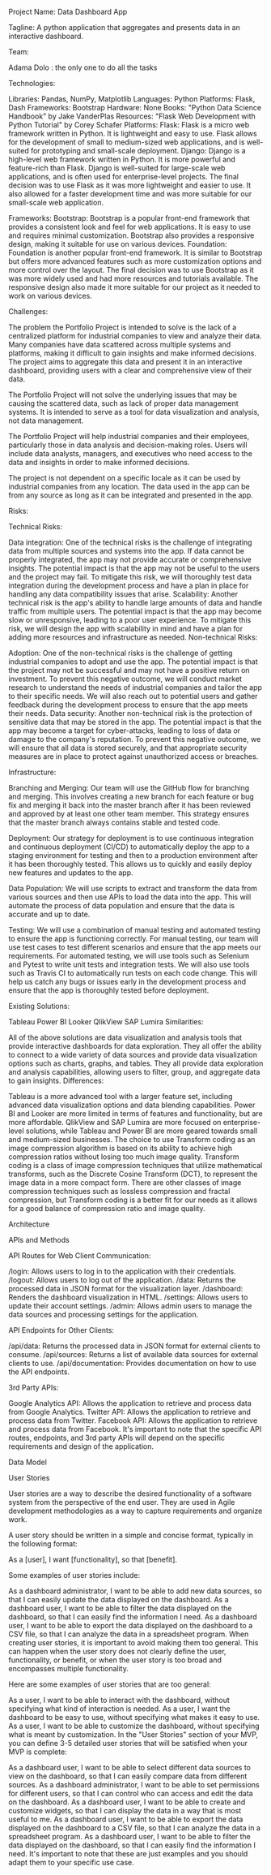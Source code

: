 Project Name: Data Dashboard App

Tagline: A python application that aggregates and presents data in an interactive dashboard.

Team:

Adama Dolo : the only one to do all the tasks

Technologies:

Libraries: Pandas, NumPy, Matplotlib
Languages: Python
Platforms: Flask, Dash
Frameworks: Bootstrap
Hardware: None
Books: "Python Data Science Handbook" by Jake VanderPlas
Resources: "Flask Web Development with Python Tutorial" by Corey Schafer
Platforms:
Flask: Flask is a micro web framework written in Python. It is lightweight and easy to use. Flask allows for the development of small to medium-sized web applications, and is well-suited for prototyping and small-scale deployment.
Django: Django is a high-level web framework written in Python. It is more powerful and feature-rich than Flask. Django is well-suited for large-scale web applications, and is often used for enterprise-level projects.
The final decision was to use Flask as it was more lightweight and easier to use. It also allowed for a faster development time and was more suitable for our small-scale web application.

Frameworks:
Bootstrap: Bootstrap is a popular front-end framework that provides a consistent look and feel for web applications. It is easy to use and requires minimal customization. Bootstrap also provides a responsive design, making it suitable for use on various devices.
Foundation: Foundation is another popular front-end framework. It is similar to Bootstrap but offers more advanced features such as more customization options and more control over the layout.
The final decision was to use Bootstrap as it was more widely used and had more resources and tutorials available. The responsive design also made it more suitable for our project as it needed to work on various devices.

Challenges:

The problem the Portfolio Project is intended to solve is the lack of a centralized platform for industrial companies to view and analyze their data. Many companies have data scattered across multiple systems and platforms, making it difficult to gain insights and make informed decisions. The project aims to aggregate this data and present it in an interactive dashboard, providing users with a clear and comprehensive view of their data.

The Portfolio Project will not solve the underlying issues that may be causing the scattered data, such as lack of proper data management systems. It is intended to serve as a tool for data visualization and analysis, not data management.

The Portfolio Project will help industrial companies and their employees, particularly those in data analysis and decision-making roles. Users will include data analysts, managers, and executives who need access to the data and insights in order to make informed decisions.

The project is not dependent on a specific locale as it can be used by industrial companies from any location. The data used in the app can be from any source as long as it can be integrated and presented in the app.

Risks:

Technical Risks:

Data integration: One of the technical risks is the challenge of integrating data from multiple sources and systems into the app. If data cannot be properly integrated, the app may not provide accurate or comprehensive insights. The potential impact is that the app may not be useful to the users and the project may fail. To mitigate this risk, we will thoroughly test data integration during the development process and have a plan in place for handling any data compatibility issues that arise.
Scalability: Another technical risk is the app's ability to handle large amounts of data and handle traffic from multiple users. The potential impact is that the app may become slow or unresponsive, leading to a poor user experience. To mitigate this risk, we will design the app with scalability in mind and have a plan for adding more resources and infrastructure as needed.
Non-technical Risks:

Adoption: One of the non-technical risks is the challenge of getting industrial companies to adopt and use the app. The potential impact is that the project may not be successful and may not have a positive return on investment. To prevent this negative outcome, we will conduct market research to understand the needs of industrial companies and tailor the app to their specific needs. We will also reach out to potential users and gather feedback during the development process to ensure that the app meets their needs.
Data security: Another non-technical risk is the protection of sensitive data that may be stored in the app. The potential impact is that the app may become a target for cyber-attacks, leading to loss of data or damage to the company's reputation. To prevent this negative outcome, we will ensure that all data is stored securely, and that appropriate security measures are in place to protect against unauthorized access or breaches.

Infrastructure:

Branching and Merging: Our team will use the GitHub flow for branching and merging. This involves creating a new branch for each feature or bug fix and merging it back into the master branch after it has been reviewed and approved by at least one other team member. This strategy ensures that the master branch always contains stable and tested code.

Deployment: Our strategy for deployment is to use continuous integration and continuous deployment (CI/CD) to automatically deploy the app to a staging environment for testing and then to a production environment after it has been thoroughly tested. This allows us to quickly and easily deploy new features and updates to the app.

Data Population: We will use scripts to extract and transform the data from various sources and then use APIs to load the data into the app. This will automate the process of data population and ensure that the data is accurate and up to date.

Testing: We will use a combination of manual testing and automated testing to ensure the app is functioning correctly. For manual testing, our team will use test cases to test different scenarios and ensure that the app meets our requirements. For automated testing, we will use tools such as Selenium and Pytest to write unit tests and integration tests. We will also use tools such as Travis CI to automatically run tests on each code change. This will help us catch any bugs or issues early in the development process and ensure that the app is thoroughly tested before deployment.

Existing Solutions:

Tableau
Power BI
Looker
QlikView
SAP Lumira
Similarities:

All of the above solutions are data visualization and analysis tools that provide interactive dashboards for data exploration.
They all offer the ability to connect to a wide variety of data sources and provide data visualization options such as charts, graphs, and tables.
They all provide data exploration and analysis capabilities, allowing users to filter, group, and aggregate data to gain insights.
Differences:

Tableau is a more advanced tool with a larger feature set, including advanced data visualization options and data blending capabilities. Power BI and Looker are more limited in terms of features and functionality, but are more affordable.
QlikView and SAP Lumira are more focused on enterprise-level solutions, while Tableau and Power BI are more geared towards small and medium-sized businesses.
The choice to use Transform coding as an image compression algorithm is based on its ability to achieve high compression ratios without losing too much image quality. Transform coding is a class of image compression techniques that utilize mathematical transforms, such as the Discrete Cosine Transform (DCT), to represent the image data in a more compact form. There are other classes of image compression techniques such as lossless compression and fractal compression, but Transform coding is a better fit for our needs as it allows for a good balance of compression ratio and image quality.



Architecture




APIs and Methods

API Routes for Web Client Communication:

/login: Allows users to log in to the application with their credentials.
/logout: Allows users to log out of the application.
/data: Returns the processed data in JSON format for the visualization layer.
/dashboard: Renders the dashboard visualization in HTML.
/settings: Allows users to update their account settings.
/admin: Allows admin users to manage the data sources and processing settings for the application.

API Endpoints for Other Clients:

/api/data: Returns the processed data in JSON format for external clients to consume.
/api/sources: Returns a list of available data sources for external clients to use.
/api/documentation: Provides documentation on how to use the API endpoints.

3rd Party APIs:

Google Analytics API: Allows the application to retrieve and process data from Google Analytics.
Twitter API: Allows the application to retrieve and process data from Twitter.
Facebook API: Allows the application to retrieve and process data from Facebook.
It's important to note that the specific API routes, endpoints, and 3rd party APIs will depend on the specific requirements and design of the application.

Data Model





User Stories

User stories are a way to describe the desired functionality of a software system from the perspective of the end user. They are used in Agile development methodologies as a way to capture requirements and organize work.

A user story should be written in a simple and concise format, typically in the following format:

As a [user], I want [functionality], so that [benefit].

Some examples of user stories include:

As a dashboard administrator, I want to be able to add new data sources, so that I can easily update the data displayed on the dashboard.
As a dashboard user, I want to be able to filter the data displayed on the dashboard, so that I can easily find the information I need.
As a dashboard user, I want to be able to export the data displayed on the dashboard to a CSV file, so that I can analyze the data in a spreadsheet program.
When creating user stories, it is important to avoid making them too general. This can happen when the user story does not clearly define the user, functionality, or benefit, or when the user story is too broad and encompasses multiple functionality.

Here are some examples of user stories that are too general:

As a user, I want to be able to interact with the dashboard, without specifying what kind of interaction is needed.
As a user, I want the dashboard to be easy to use, without specifying what makes it easy to use.
As a user, I want to be able to customize the dashboard, without specifying what is meant by customization.
In the "User Stories" section of your MVP, you can define 3-5 detailed user stories that will be satisfied when your MVP is complete:

As a dashboard user, I want to be able to select different data sources to view on the dashboard, so that I can easily compare data from different sources.
As a dashboard administrator, I want to be able to set permissions for different users, so that I can control who can access and edit the data on the dashboard.
As a dashboard user, I want to be able to create and customize widgets, so that I can display the data in a way that is most useful to me.
As a dashboard user, I want to be able to export the data displayed on the dashboard to a CSV file, so that I can analyze the data in a spreadsheet program.
As a dashboard user, I want to be able to filter the data displayed on the dashboard, so that I can easily find the information I need.
It's important to note that these are just examples and you should adapt them to your specific use case.



